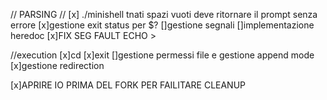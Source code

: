 // PARSING //
[x] ./minishell tnati spazi vuoti deve ritornare il prompt senza errore
[x]gestione exit status per $?
[]gestione segnali
[]implementazione heredoc
[x]FIX SEG FAULT ECHO >

//execution
[x]cd
[x]exit
[]gestione permessi file e gestione append mode
[x]gestione redirection



[x]APRIRE IO PRIMA DEL FORK PER FAILITARE CLEANUP